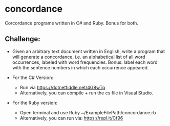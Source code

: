 # concordance
Corcordance programs written in C# and Ruby. Bonus for both.

## Challenge:
* Given an arbitrary text document written in English, write a program that will generate a concordance, i.e. an alphabetical list of all word occurrences, labeled with word frequencies. Bonus: label each word with the sentence numbers in which each occurrence appeared.

* For the C# Version: 
    * Run via https://dotnetfiddle.net/4G8wTp 
    * Alternatively, you can compile + run the cs file in Visual Studio.
* For the Ruby version:  
    * Open terminal and use Ruby ~/ExampleFilePath/concordance.rb 
    * Alternatively, you can run via: https://repl.it/Cf96
